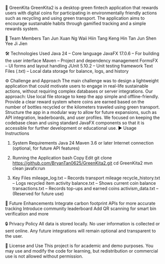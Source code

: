 🌱 GreenKita
GreenKita2 is a desktop green fintech application that rewards users with digital coins for participating in environmentally friendly actions such as recycling and using green transport. 
The application aims to encourage sustainable habits through gamified tracking and a simple rewards system.

👥 Team Members
Tan Jun Xuan
Ng Waii Hiin 
Tang Keng Hin
Tan Jun Shen
Yee Ji Jien


🛠 Technologies Used
Java 24 – Core language
JavaFX 17.0.6 – For building the user interface
Maven – Project and dependency management
FormsFX – UI forms and layout handling
JUnit 5.10.2 – Unit testing framework
Text Files (.txt) – Local data storage for balance, logs, and history

⚙️ Challenge and Approach
The main challenge was to design a lightweight application that could motivate users to engage in real-life sustainable actions, without requiring complex databases or server integrations.
Our approach:
Use local file storage to keep the app simple and offline-friendly.
Provide a clear reward system where coins are earned based on the number of bottles recycled or the kilometers traveled using green transport.
Structure the app in a modular way to allow for future expansions, such as API integration, leaderboards, and user profiles.
We focused on keeping the codebase clean and using standard JavaFX components so that it is accessible for further development or educational use.
▶️ Usage Instructions
1. System Requirements
Java 24
Maven 3.6 or later
Internet connection (optional, for future API features)
2. Running the Application
bash
Copy
Edit
git clone https://github.com/BryanTan0625/GreenKita2.git
cd GreenKita2
mvn clean javafx:run

4. Key Files
mileage_log.txt – Records transport mileage
recycle_history.txt – Logs recycled item activity
balance.txt – Shows current coin balance
transactions.txt – Records top-ups and earned coins
activism_data.txt – (Reserved for future use)


🧩 Future Enhancements
Integrate carbon footprint APIs for more accurate tracking
Introduce community leaderboard
Add QR scanning for smart bin verification and more


🔒 Privacy Policy
All data is stored locally. No user information is collected or sent online. Any future integrations will remain optional and transparent to the user.

🤝 License and Use
This project is for academic and demo purposes. You may use and modify the code for learning, but redistribution or commercial use is not allowed without permission.
